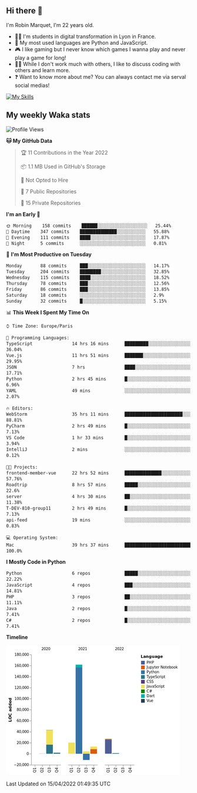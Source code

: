 ## Hi there 👋

I'm Robin Marquet, I'm 22 years old.

- 👨‍💻 I'm students in digital transformation in Lyon in France.
- 🌱 My most used languages are Python and JavaScript.
- 🎮 I like gaming but I never know which games I wanna play and never play a game for long!
- 👯‍♀️ While I don't work much with others, I like to discuss coding with others and learn more.
- ❓ Want to know more about me? You can always contact me via serval social medias!

[![My Skills](https://skillicons.dev/icons?i=js,html,css,docker,express,figma,firebase,graphql,mongodb,mysql,nodejs,py,react,ts,vue)](https://skillicons.dev)

## My weekly Waka stats

<!--START_SECTION:waka-->
![Profile Views](http://img.shields.io/badge/Profile%20Views-0-blue)

**🐱 My GitHub Data** 

> 🏆 11 Contributions in the Year 2022
 > 
> 📦 1.1 MB Used in GitHub's Storage 
 > 
> 🚫 Not Opted to Hire
 > 
> 📜 7 Public Repositories 
 > 
> 🔑 15 Private Repositories  
 > 
**I'm an Early 🐤** 

```text
🌞 Morning    158 commits    ██████░░░░░░░░░░░░░░░░░░░   25.44% 
🌆 Daytime    347 commits    ██████████████░░░░░░░░░░░   55.88% 
🌃 Evening    111 commits    ████░░░░░░░░░░░░░░░░░░░░░   17.87% 
🌙 Night      5 commits      ░░░░░░░░░░░░░░░░░░░░░░░░░   0.81%

```
📅 **I'm Most Productive on Tuesday** 

```text
Monday       88 commits     ███░░░░░░░░░░░░░░░░░░░░░░   14.17% 
Tuesday      204 commits    ████████░░░░░░░░░░░░░░░░░   32.85% 
Wednesday    115 commits    ████░░░░░░░░░░░░░░░░░░░░░   18.52% 
Thursday     78 commits     ███░░░░░░░░░░░░░░░░░░░░░░   12.56% 
Friday       86 commits     ███░░░░░░░░░░░░░░░░░░░░░░   13.85% 
Saturday     18 commits     ░░░░░░░░░░░░░░░░░░░░░░░░░   2.9% 
Sunday       32 commits     █░░░░░░░░░░░░░░░░░░░░░░░░   5.15%

```


📊 **This Week I Spent My Time On** 

```text
⌚︎ Time Zone: Europe/Paris

💬 Programming Languages: 
TypeScript               14 hrs 16 mins      █████████░░░░░░░░░░░░░░░░   36.04% 
Vue.js                   11 hrs 51 mins      ███████░░░░░░░░░░░░░░░░░░   29.95% 
JSON                     7 hrs               ████░░░░░░░░░░░░░░░░░░░░░   17.71% 
Python                   2 hrs 45 mins       █░░░░░░░░░░░░░░░░░░░░░░░░   6.96% 
YAML                     49 mins             ░░░░░░░░░░░░░░░░░░░░░░░░░   2.07%

🔥 Editors: 
WebStorm                 35 hrs 11 mins      ██████████████████████░░░   88.81% 
PyCharm                  2 hrs 49 mins       █░░░░░░░░░░░░░░░░░░░░░░░░   7.13% 
VS Code                  1 hr 33 mins        █░░░░░░░░░░░░░░░░░░░░░░░░   3.94% 
IntelliJ                 2 mins              ░░░░░░░░░░░░░░░░░░░░░░░░░   0.12%

🐱‍💻 Projects: 
frontend-member-vue      22 hrs 52 mins      ██████████████░░░░░░░░░░░   57.76% 
Roadtrip                 8 hrs 57 mins       █████░░░░░░░░░░░░░░░░░░░░   22.6% 
server                   4 hrs 30 mins       ██░░░░░░░░░░░░░░░░░░░░░░░   11.38% 
T-DEV-810-group11        2 hrs 49 mins       █░░░░░░░░░░░░░░░░░░░░░░░░   7.13% 
api-feed                 19 mins             ░░░░░░░░░░░░░░░░░░░░░░░░░   0.83%

💻 Operating System: 
Mac                      39 hrs 37 mins      █████████████████████████   100.0%

```

**I Mostly Code in Python** 

```text
Python                   6 repos             █████░░░░░░░░░░░░░░░░░░░░   22.22% 
JavaScript               4 repos             ███░░░░░░░░░░░░░░░░░░░░░░   14.81% 
PHP                      3 repos             ██░░░░░░░░░░░░░░░░░░░░░░░   11.11% 
Java                     2 repos             █░░░░░░░░░░░░░░░░░░░░░░░░   7.41% 
C#                       2 repos             █░░░░░░░░░░░░░░░░░░░░░░░░   7.41%

```


**Timeline**

![Chart not found](https://raw.githubusercontent.com/rmarquet21/rmarquet21/main/charts/bar_graph.png) 


 Last Updated on 15/04/2022 01:49:35 UTC
<!--END_SECTION:waka-->
